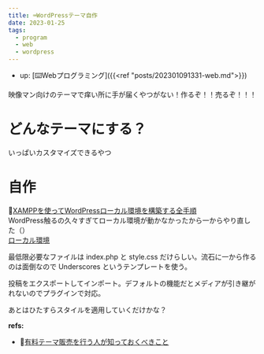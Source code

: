 ```yaml
---
title: ⌨️WordPressテーマ自作
date: 2023-01-25
tags:
  - program
  - web
  - wordpress
---
```


- up: [⌨️Webプログラミング]({{<ref "posts/202301091331-web.md">}})  

映像マン向けのテーマで痒い所に手が届くやつがない！作るぞ！！売るぞ！！！  

# どんなテーマにする？
いっぱいカスタマイズできるやつ

# 自作
📝[XAMPPを使ってWordPressローカル環境を構築する全手順](https://lucy.ne.jp/bazubu/xampp-wordpress-23795.html)  
WordPress触るの久々すぎてローカル環境が動かなかったから一からやり直した（）  
[ローカル環境](http://localhost/wordpress/)
  
最低限必要なファイルは index.php と style.css だけらしい。流石に一から作るのは面倒なので Underscores というテンプレートを使う。  

投稿をエクスポートしてインポート。デフォルトの機能だとメディアが引き継がれないのでプラグインで対応。  

あとはひたすらスタイルを適用していくだけかな？  

**refs:**
- 📝[有料テーマ販売を行う人が知っておくべきこと](https://capitalp.jp/2017/04/18/for-premium-theme-and-plugin-authors/)  
